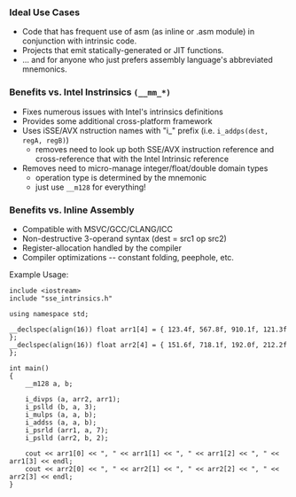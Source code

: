 ### Ideal Use Cases
  * Code that has frequent use of asm (as inline or .asm module) in conjunction with intrinsic code.
  * Projects that emit statically-generated or JIT functions.
  * ... and for anyone who just prefers assembly language's abbreviated mnemonics.

### Benefits vs. Intel Instrinsics `(__mm_*)`
  * Fixes numerous issues with Intel's intrinsics definitions
  * Provides some additional cross-platform framework
  * Uses iSSE/AVX nstruction names with "i_" prefix (i.e. `i_addps(dest, regA, regB)`)
    - removes need to look up both SSE/AVX instruction reference and cross-reference that with 
	  the Intel Intrinsic reference
  * Removes need to micro-manage integer/float/double domain types
    - operation type is determined by the mnemonic
    - just use `__m128` for everything!

### Benefits vs. Inline Assembly
  * Compatible with MSVC/GCC/CLANG/ICC
  * Non-destructive 3-operand syntax (dest = src1 op src2)
  * Register-allocation handled by the compiler
  * Compiler optimizations -- constant folding, peephole, etc.

Example Usage:

```
include <iostream>
include "sse_intrinsics.h"

using namespace std;

__declspec(align(16)) float arr1[4] = { 123.4f, 567.8f, 910.1f, 121.3f };
__declspec(align(16)) float arr2[4] = { 151.6f, 718.1f, 192.0f, 212.2f };

int main()
{
    __m128 a, b;

	i_divps (a, arr2, arr1);
	i_pslld (b, a, 3);
	i_mulps (a, a, b);
	i_addss (a, a, b);
	i_psrld (arr1, a, 7);
	i_pslld (arr2, b, 2);
	
	cout << arr1[0] << ", " << arr1[1] << ", " << arr1[2] << ", " << arr1[3] << endl;
	cout << arr2[0] << ", " << arr2[1] << ", " << arr2[2] << ", " << arr2[3] << endl;
}
```
